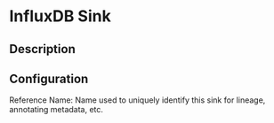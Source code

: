 
# InfluxDB Sink

Description
---

Configuration
---

Reference Name: Name used to uniquely identify this sink for lineage, annotating metadata, etc.